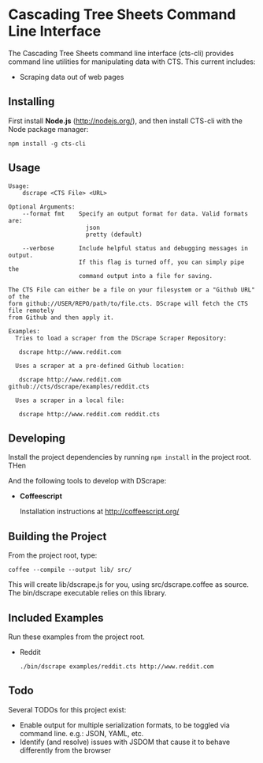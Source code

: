 Cascading Tree Sheets Command Line Interface
============================================

The Cascading Tree Sheets command line interface (cts-cli) provides command
line utilities for manipulating data with CTS. This current includes:

*  Scraping data out of web pages

Installing 
----------

First install **Node.js** (http://nodejs.org/), and then install CTS-cli with the Node package manager:

    npm install -g cts-cli

Usage
-----


    Usage:
        dscrape <CTS File> <URL>

    Optional Arguments:
        --format fmt    Specify an output format for data. Valid formats are:
                          json
                          pretty (default)

        --verbose       Include helpful status and debugging messages in output.
                        If this flag is turned off, you can simply pipe the
                        command output into a file for saving.

    The CTS File can either be a file on your filesystem or a "Github URL" of the
    form github://USER/REPO/path/to/file.cts. DScrape will fetch the CTS file remotely
    from Github and then apply it.

    Examples:
      Tries to load a scraper from the DScrape Scraper Repository:

       dscrape http://www.reddit.com

      Uses a scraper at a pre-defined Github location:
      
       dscrape http://www.reddit.com github://cts/dscrape/examples/reddit.cts

      Uses a scraper in a local file:

       dscrape http://www.reddit.com reddit.cts

Developing
-----------

Install the project dependencies by running `npm install` in the project root. THen 


And the following tools to develop with DScrape:

  * **Coffeescript**

    Installation instructions at http://coffeescript.org/

Building the Project
--------------------

From the project root, type:

    coffee --compile --output lib/ src/

This will create lib/dscrape.js for you, using src/dscrape.coffee as source.
The bin/dscrape executable relies on this library.

Included Examples
-----------------

Run these examples from the project root.

  * Reddit

    `./bin/dscrape examples/reddit.cts http://www.reddit.com`

Todo
----

Several TODOs for this project exist:

  * Enable output for multiple serialization formats, to be toggled via command
    line. e.g.: JSON, YAML, etc.
  * Identify (and resolve) issues with JSDOM that cause it to behave
    differently from the browser

